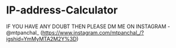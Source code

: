 # IP-address-Calculator


IF YOU HAVE ANY DOUBT THEN PLEASE DM ME ON INSTAGRAM - @mtpanchal_
(https://www.instagram.com/mtpanchal_/?igshid=YmMyMTA2M2Y%3D)
